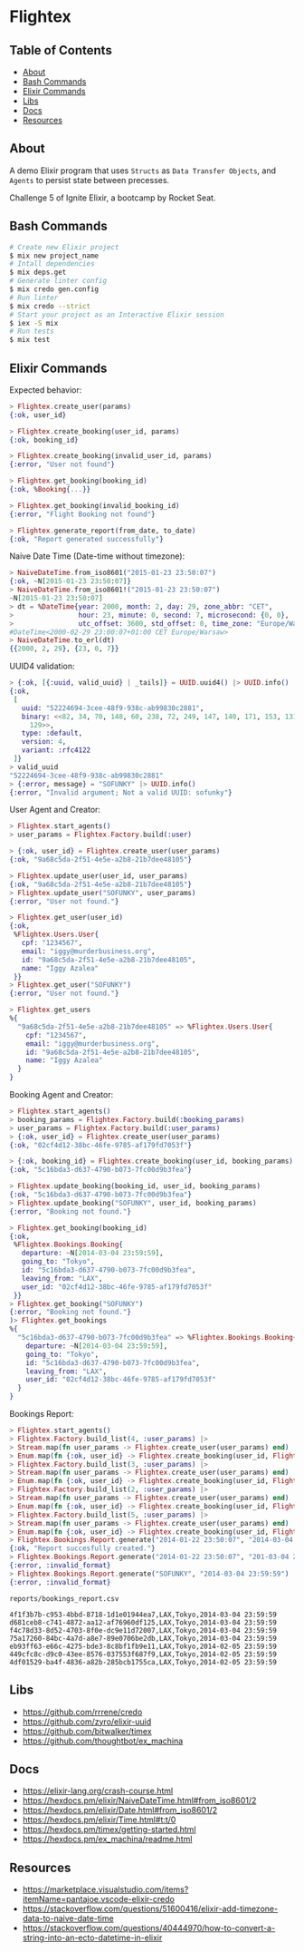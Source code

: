 # Flightex

## Table of Contents

- [About](#about)
- [Bash Commands](#bash_commands)
- [Elixir Commands](#elixir_commands)
- [Libs](#libs)
- [Docs](#docs)
- [Resources](#resources)

## About <a name = "about"></a>

A demo Elixir program that uses `Structs` as `Data Transfer Objects`,
and `Agents` to persist state between precesses.

Challenge 5 of Ignite Elixir, a bootcamp by Rocket Seat.

## Bash Commands <a name = "bash_commands"></a>

```bash
# Create new Elixir project
$ mix new project_name
# Intall dependencies
$ mix deps.get
# Generate linter config
$ mix credo gen.config
# Run linter
$ mix credo --strict
# Start your project as an Interactive Elixir session
$ iex -S mix
# Run tests
$ mix test
```

## Elixir Commands <a name = "elixir_commands"></a>

Expected behavior:

```elixir
> Flightex.create_user(params)
{:ok, user_id}

> Flightex.create_booking(user_id, params)
{:ok, booking_id}

> Flightex.create_booking(invalid_user_id, params)
{:error, "User not found"}

> Flightex.get_booking(booking_id)
{:ok, %Booking{...}}

> Flightex.get_booking(invalid_booking_id)
{:error, "Flight Booking not found"}

> Flightex.generate_report(from_date, to_date)
{:ok, "Report generated successfully"}
```

Naive Date Time (Date-time without timezone):

```elixir
> NaiveDateTime.from_iso8601("2015-01-23 23:50:07")
{:ok, ~N[2015-01-23 23:50:07]}
> NaiveDateTime.from_iso8601!("2015-01-23 23:50:07")
~N[2015-01-23 23:50:07]
> dt = %DateTime{year: 2000, month: 2, day: 29, zone_abbr: "CET",
>                hour: 23, minute: 0, second: 7, microsecond: {0, 0},
>                utc_offset: 3600, std_offset: 0, time_zone: "Europe/Warsaw"}
#DateTime<2000-02-29 23:00:07+01:00 CET Europe/Warsaw>
> NaiveDateTime.to_erl(dt)
{{2000, 2, 29}, {23, 0, 7}}
```

UUID4 validation:

```elixir
> {:ok, [{:uuid, valid_uuid} | _tails]} = UUID.uuid4() |> UUID.info()
{:ok,
 [
   uuid: "52224694-3cee-48f9-938c-ab99830c2881",
   binary: <<82, 34, 70, 148, 60, 238, 72, 249, 147, 140, 171, 153, 131, 12, 40,
     129>>,
   type: :default,
   version: 4,
   variant: :rfc4122
 ]}
> valid_uuid
"52224694-3cee-48f9-938c-ab99830c2881"
> {:error, message} = "SOFUNKY" |> UUID.info()
{:error, "Invalid argument; Not a valid UUID: sofunky"}
```

User Agent and Creator:

```elixir
> Flightex.start_agents()
> user_params = Flightex.Factory.build(:user)

> {:ok, user_id} = Flightex.create_user(user_params)
{:ok, "9a68c5da-2f51-4e5e-a2b8-21b7dee48105"}

> Flightex.update_user(user_id, user_params)
{:ok, "9a68c5da-2f51-4e5e-a2b8-21b7dee48105"}
> Flightex.update_user("SOFUNKY", user_params)
{:error, "User not found."}

> Flightex.get_user(user_id)
{:ok,
 %Flightex.Users.User{
   cpf: "1234567",
   email: "iggy@murderbusiness.org",
   id: "9a68c5da-2f51-4e5e-a2b8-21b7dee48105",
   name: "Iggy Azalea"
 }}
> Flightex.get_user("SOFUNKY")
{:error, "User not found."}

> Flightex.get_users
%{
  "9a68c5da-2f51-4e5e-a2b8-21b7dee48105" => %Flightex.Users.User{
    cpf: "1234567",
    email: "iggy@murderbusiness.org",
    id: "9a68c5da-2f51-4e5e-a2b8-21b7dee48105",
    name: "Iggy Azalea"
  }
}
```

Booking Agent and Creator:

```elixir
> Flightex.start_agents()
> booking_params = Flightex.Factory.build(:booking_params)
> user_params = Flightex.Factory.build(:user_params)
> {:ok, user_id} = Flightex.create_user(user_params)
{:ok, "02cf4d12-38bc-46fe-9785-af179fd7053f"}

> {:ok, booking_id} = Flightex.create_booking(user_id, booking_params)
{:ok, "5c16bda3-d637-4790-b073-7fc00d9b3fea"}

> Flightex.update_booking(booking_id, user_id, booking_params)
{:ok, "5c16bda3-d637-4790-b073-7fc00d9b3fea"}
> Flightex.update_booking("SOFUNKY", user_id, booking_params)
{:error, "Booking not found."}

> Flightex.get_booking(booking_id)
{:ok,
 %Flightex.Bookings.Booking{
   departure: ~N[2014-03-04 23:59:59],
   going_to: "Tokyo",
   id: "5c16bda3-d637-4790-b073-7fc00d9b3fea",
   leaving_from: "LAX",
   user_id: "02cf4d12-38bc-46fe-9785-af179fd7053f"
 }}
> Flightex.get_booking("SOFUNKY")
{:error, "Booking not found."}
)> Flightex.get_bookings
%{
  "5c16bda3-d637-4790-b073-7fc00d9b3fea" => %Flightex.Bookings.Booking{
    departure: ~N[2014-03-04 23:59:59],
    going_to: "Tokyo",
    id: "5c16bda3-d637-4790-b073-7fc00d9b3fea",
    leaving_from: "LAX",
    user_id: "02cf4d12-38bc-46fe-9785-af179fd7053f"
  }
}
```

Bookings Report:

```elixir
> Flightex.start_agents()
> Flightex.Factory.build_list(4, :user_params) |>
> Stream.map(fn user_params -> Flightex.create_user(user_params) end) |>
> Enum.map(fn {:ok, user_id} -> Flightex.create_booking(user_id, Flightex.Factory.build(:booking_params)) end)
> Flightex.Factory.build_list(3, :user_params) |>
> Stream.map(fn user_params -> Flightex.create_user(user_params) end) |>
> Enum.map(fn {:ok, user_id} -> Flightex.create_booking(user_id, Flightex.Factory.build(:booking_params, departure: "2014-02-05 23:59:59")) end)
> Flightex.Factory.build_list(2, :user_params) |>
> Stream.map(fn user_params -> Flightex.create_user(user_params) end) |>
> Enum.map(fn {:ok, user_id} -> Flightex.create_booking(user_id, Flightex.Factory.build(:booking_params, departure: "2014-03-05 23:59:59")) end)
> Flightex.Factory.build_list(5, :user_params) |>
> Stream.map(fn user_params -> Flightex.create_user(user_params) end) |>
> Enum.map(fn {:ok, user_id} -> Flightex.create_booking(user_id, Flightex.Factory.build(:booking_params, departure: "2013-02-05 23:59:59")) end)
> Flightex.Bookings.Report.generate("2014-01-22 23:50:07", "2014-03-04 23:59:59")
{:ok, "Report succesfully created."}
> Flightex.Bookings.Report.generate("2014-01-22 23:50:07", "201-03-04 23:59:59")
{:error, :invalid_format}
> Flightex.Bookings.Report.generate("SOFUNKY", "2014-03-04 23:59:59")
{:error, :invalid_format}
```

`reports/bookings_report.csv`

```csv
4f1f3b7b-c953-4bbd-8718-1d1e01944ea7,LAX,Tokyo,2014-03-04 23:59:59
d681ceb8-c741-4872-aa12-af76960df125,LAX,Tokyo,2014-03-04 23:59:59
f4c78d33-8d52-4703-8f0e-dc9e11d72007,LAX,Tokyo,2014-03-04 23:59:59
75a17260-84bc-4a7d-a8e7-89e0706be2db,LAX,Tokyo,2014-03-04 23:59:59
eb93ff63-e66c-4275-bde3-8c8bf1fb9e11,LAX,Tokyo,2014-02-05 23:59:59
449cfc8c-d9c0-43ee-8576-037553f687f9,LAX,Tokyo,2014-02-05 23:59:59
4df01529-ba4f-4836-a82b-285bcb1755ca,LAX,Tokyo,2014-02-05 23:59:59

```

## Libs <a name = "libs"></a>

- https://github.com/rrrene/credo
- https://github.com/zyro/elixir-uuid
- https://github.com/bitwalker/timex
- https://github.com/thoughtbot/ex_machina

## Docs <a name = "docs"></a>

- https://elixir-lang.org/crash-course.html
- https://hexdocs.pm/elixir/NaiveDateTime.html#from_iso8601/2
- https://hexdocs.pm/elixir/Date.html#from_iso8601/2
- https://hexdocs.pm/elixir/Time.html#t:t/0
- https://hexdocs.pm/timex/getting-started.html
- https://hexdocs.pm/ex_machina/readme.html

## Resources <a name = "resources"></a>

- https://marketplace.visualstudio.com/items?itemName=pantajoe.vscode-elixir-credo
- https://stackoverflow.com/questions/51600416/elixir-add-timezone-data-to-naive-date-time
- https://stackoverflow.com/questions/40444970/how-to-convert-a-string-into-an-ecto-datetime-in-elixir
